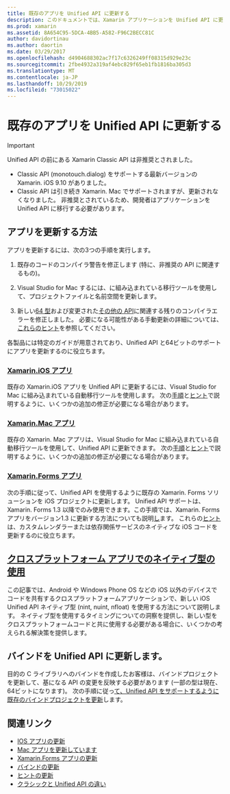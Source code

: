 ```yaml
---
title: 既存のアプリを Unified API に更新する
description: このドキュメントでは、Xamarin アプリケーションを Unified API に更新する方法について説明しているさまざまなガイドにリンクしています。 Xamarin iOS アプリ、Xamarin、Mac アプリについて説明します。 Xamarin Forms apps、クロスプラットフォームアプリのネイティブ型、およびバインドプロジェクト。
ms.prod: xamarin
ms.assetid: 8A654C95-5DCA-4BB5-A582-F96C2BECC81C
author: davidortinau
ms.author: daortin
ms.date: 03/29/2017
ms.openlocfilehash: d4904688302ac7f17c6326249ff08315d929e23c
ms.sourcegitcommit: 2fbe4932a319af4ebc829f65eb1fb1816ba305d3
ms.translationtype: MT
ms.contentlocale: ja-JP
ms.lasthandoff: 10/29/2019
ms.locfileid: "73015022"
---
```

# <a name="updating-existing-apps-to-the-unified-api"></a>既存のアプリを Unified API に更新する

> [!IMPORTANT]
> Unified API の前にある Xamarin Classic API は非推奨とされました。
>
> - Classic API (monotouch.dialog) をサポートする最新バージョンの Xamarin. iOS 9.10 がありました。
> - Classic API は引き続き Xamarin. Mac でサポートされますが、更新されなくなりました。 非推奨とされているため、開発者はアプリケーションを Unified API に移行する必要があります。

## <a name="how-to-update-your-apps"></a>アプリを更新する方法

アプリを更新するには、次の3つの手順を実行します。

1. 既存のコードのコンパイラ警告を修正します (特に、非推奨の API に関連するもの)。

2. Visual Studio for Mac するには、に組み込まれている移行ツールを使用して、プロジェクトファイルと名前空間を更新します。

3. 新しい[64 型](~/cross-platform/macios/nativetypes.md)および変更された[その他の API](~/cross-platform/macios/unified/overview.md#deprecated-typos)に関連する残りのコンパイラエラーを修正しました。 必要になる可能性がある手動更新の詳細については、[これらのヒント](~/cross-platform/macios/unified/updating-tips.md)を参照してください。

各製品には特定のガイドが用意されており、Unified API と64ビットのサポートにアプリを更新するのに役立ちます。

### <a name="xamarinios-appscross-platformmaciosunifiedupdating-ios-appsmd"></a>[Xamarin.iOS アプリ](~/cross-platform/macios/unified/updating-ios-apps.md)

既存の Xamarin.iOS アプリを Unified API に更新するには、Visual Studio for Mac に組み込まれている自動移行ツールを使用します。 次の[手順](~/cross-platform/macios/unified/updating-ios-apps.md)と[ヒント](~/cross-platform/macios/unified/updating-tips.md)で説明するように、いくつかの追加の修正が必要になる場合があります。

### <a name="xamarinmac-appscross-platformmaciosunifiedupdating-mac-appsmd"></a>[Xamarin.Mac アプリ](~/cross-platform/macios/unified/updating-mac-apps.md)

既存の Xamarin. Mac アプリは、Visual Studio for Mac に組み込まれている自動移行ツールを使用して、Unified API に更新できます。 次の[手順](~/cross-platform/macios/unified/updating-mac-apps.md)と[ヒント](~/cross-platform/macios/unified/updating-tips.md)で説明するように、いくつかの追加の修正が必要になる場合があります。

### <a name="xamarinforms-appscross-platformmaciosunifiedupdating-xamarin-forms-appsmd"></a>[Xamarin.Forms アプリ](~/cross-platform/macios/unified/updating-xamarin-forms-apps.md)

次の手順に従って、Unified API を使用するように既存の Xamarin. Forms ソリューションを iOS プロジェクトに更新します。 Unified API サポートは、Xamarin. Forms 1.3 以降でのみ使用できます。この手順では、Xamarin. Forms アプリをバージョン1.3 に更新する方法についても説明[し](~/cross-platform/macios/unified/updating-xamarin-forms-apps.md)ます。 これらの[ヒント](~/cross-platform/macios/unified/updating-tips.md)は、カスタムレンダラーまたは依存関係サービスのネイティブな iOS コードを更新するのに役立ちます。

## <a name="working-with-native-types-in-cross-platform-appscross-platformmaciosnativetypesmd"></a>[クロスプラットフォーム アプリでのネイティブ型の使用](~/cross-platform/macios/nativetypes.md)

この記事では、Android や Windows Phone OS などの iOS 以外のデバイスでコードを共有するクロスプラットフォームアプリケーションで、新しい iOS Unified API ネイティブ型 (nint, nuint, nfloat) を使用する方法について説明します。 ネイティブ型を使用するタイミングについての洞察を提供し、新しい型をクロスプラットフォームコードと共に使用する必要がある場合に、いくつかの考えられる解決策を提供します。

## <a name="update-bindings-to-the-unified-api"></a>バインドを Unified API に更新します。

目的の C ライブラリへのバインドを作成したお客様は、バインドプロジェクトを更新して、基になる API の変更を反映する必要があります (一部の型は現在、64ビットになります)。
次の手順に従っ[て、Unified API をサポートするように既存のバインドプロジェクトを更新](~/cross-platform/macios/unified/update-binding.md)します。

## <a name="related-links"></a>関連リンク

- [IOS アプリの更新](~/cross-platform/macios/unified/updating-ios-apps.md)
- [Mac アプリを更新しています](~/cross-platform/macios/unified/updating-mac-apps.md)
- [Xamarin.Forms アプリの更新](~/cross-platform/macios/unified/updating-xamarin-forms-apps.md)
- [バインドの更新](~/cross-platform/macios/unified/update-binding.md)
- [ヒントの更新](~/cross-platform/macios/unified/updating-tips.md)
- [クラシックと Unified API の違い](https://github.com/xamarin/release-notes-archive/blob/master/release-notes/ios/api_changes/classic-vs-unified-8.6.0/index.md)
